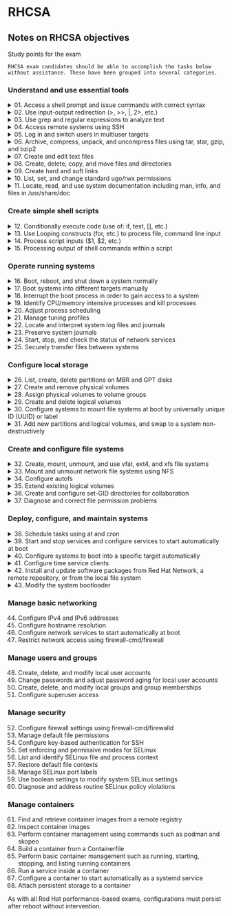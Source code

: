 # RHCSA
## Notes on RHCSA objectives

Study points for the exam

    RHCSA exam candidates should be able to accomplish the tasks below without assistance. These have been grouped into several categories.
### Understand and use essential tools

<details>
    <summary>01. Access a shell prompt and issue commands with correct syntax</summary>
    
    - terminal app
    - tty through ctl+alt+f1-f6
</details>    
<details>
    <summary>02. Use input-output redirection (>, >>, |, 2>, etc.)</summary>
</details>
<details>
    <summary>03. Use grep and regular expressions to analyze text</summary>
</details>
<details>
    <summary>04. Access remote systems using SSH</summary>
</details>
<details>
    <summary>05. Log in and switch users in multiuser targets</summary>
</details>
<details>
    <summary>06. Archive, compress, unpack, and uncompress files using tar, star, gzip, and bzip2</summary>
    
    - _file_
    - *stat*
    - RHEL supports seven types of files: 
      -regular, any file that begins with (-)
      -directory, 
      -block special device, 
      -character special device, 
      -symbolic link,
      -named pipe, and 
      -socket.
    
</details>
<details>
    <summary>07. Create and edit text files</summary>
    
    - master vim
    - File and Directory Operations
     - Create, 
      - _touch_
      - _cat_ >
      - _mkdir_
    
</details>
<details>
    <summary>08. Create, delete, copy, and move files and directories</summary>
    
    Display contents
      - _ls_
      - _cat_
      -_tac_
      - _head_
      - _tail_
      - _wc_
     - Copy Files and Directories
      - _cp_ -i (warn before overwriting)
     - Moving and Renaming
      - _mv_
     - Revove files
      - _rm_
     - Remove Directories
      - _rmdir_
</details>
<details>
    <summary>09. Create hard and soft links</summary>
    
    - File Linking
      - Hard Link, using the same inode #
       - _ln_
      - Soft Link, aka symlink, seperate files
</details>
<details>
    <summary>10. List, set, and change standard ugo/rwx permissions</summary>
    
    - _ls -l_
    - _cmod_ 
    - _umask_
</details>
<details>
    <summary>11. Locate, read, and use system documentation including man, info, and files in /usr/share/doc</summary>
</details>    

### Create simple shell scripts

<details>
    <summary>12. Conditionally execute code (use of: if, test, [], etc.)</summary>
</details>
<details>
    <summary>13. Use Looping constructs (for, etc.) to process file, command line input</summary>
</details>
<details>
    <summary>14. Process script inputs ($1, $2, etc.)</summary>
</details>
<details>
    <summary>15. Processing output of shell commands within a script</summary>
</details>

### Operate running systems

<details>
    <summary>16. Boot, reboot, and shut down a system normally</summary>
</details>    
<details>
    <summary>17. Boot systems into different targets manually</summary>
</details>
<details>
    <summary>18. Interrupt the boot process in order to gain access to a system</summary>
    
</details>
<details>
    <summary>19. Identify CPU/memory intensive processes and kill processes</summary>
</details>
<details>
    <summary>20. Adjust process scheduling</summary>
    
</details>
<details>
    <summary>21. Manage tuning profiles</summary>
    
</details>
<details>
    <summary>22. Locate and interpret system log files and journals</summary>
    
</details>
<details>
    <summary>23. Preserve system journals</summary>
</details>    
<details>
    <summary>24. Start, stop, and check the status of network services</summary>
</details>
<details>
    <summary>25. Securely transfer files between systems</summary>
</details>    

### Configure local storage

<details>
    <summary>26. List, create, delete partitions on MBR and GPT disks</summary>
    
    
</details>
<details>
    <summary>27. Create and remove physical volumes</summary>


</details>
<details>
    <summary>28. Assign physical volumes to volume groups</summary>
    
</details>    
<details>
    <summary>29. Create and delete logical volumes</summary>
    
</details>   
<details>
    <summary>30. Configure systems to mount file systems at boot by universally unique ID (UUID) or label</summary>
    
    
</details>
<details>
    <summary>31. Add new partitions and logical volumes, and swap to a system non-destructively</summary>
    
    
</details>    

### Create and configure file systems

<details>
    <summary>32. Create, mount, unmount, and use vfat, ext4, and xfs file systems</summary>

</details>    
<details>
    <summary>33. Mount and unmount network file systems using NFS</summary>
    
    
</details>
<details>
    <summary>34. Configure autofs</summary>
    
</details>    
<details>
    <summary>35. Extend existing logical volumes</summary>
    
</details>
<details>
    <summary>36. Create and configure set-GID directories for collaboration</summary>
    
</details>
<details>
    <summary>37. Diagnose and correct file permission problems</summary>
    
</details>

### Deploy, configure, and maintain systems

<details>
    <summary>38. Schedule tasks using at and cron</summary>
    
</details>
<details>
    <summary>39. Start and stop services and configure services to start automatically at boot</summary>
    
</details>
<details>
    <summary>40. Configure systems to boot into a specific target automatically</summary>
    
</details>
<details>
    <summary>41. Configure time service clients</summary>
    
</details>
<details>
    <summary>42. Install and update software packages from Red Hat Network, a remote repository, or from the local file system</summary>
    
</details>
<details>
    <summary>43. Modify the system bootloader</summary>
    
</details>

### Manage basic networking

44. Configure IPv4 and IPv6 addresses
45. Configure hostname resolution
46. Configure network services to start automatically at boot
47. Restrict network access using firewall-cmd/firewall

### Manage users and groups

48. Create, delete, and modify local user accounts
49. Change passwords and adjust password aging for local user accounts
50. Create, delete, and modify local groups and group memberships
51. Configure superuser access

### Manage security

52. Configure firewall settings using firewall-cmd/firewalld
53. Manage default file permissions
54. Configure key-based authentication for SSH
55. Set enforcing and permissive modes for SELinux
56. List and identify SELinux file and process context
57. Restore default file contexts
58. Manage SELinux port labels
59. Use boolean settings to modify system SELinux settings
60. Diagnose and address routine SELinux policy violations

### Manage containers

61. Find and retrieve container images from a remote registry
62. Inspect container images
63. Perform container management using commands such as podman and skopeo
64. Build a container from a Containerfile
65. Perform basic container management such as running, starting, stopping, and listing running containers
66. Run a service inside a container
67. Configure a container to start automatically as a systemd service
68. Attach persistent storage to a container

As with all Red Hat performance-based exams, configurations must persist after reboot without intervention.

